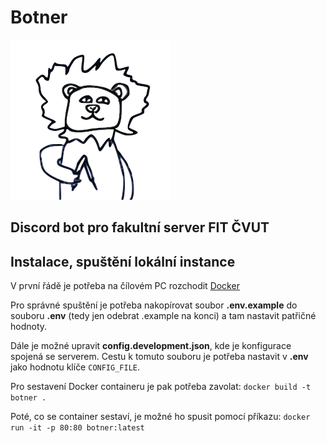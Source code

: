 # Botner

![Logo](./docs/images/logo.png)

## Discord bot pro fakultní server FIT ČVUT

## Instalace, spuštění lokální instance

V první řádě je potřeba na čílovém PC rozchodit [Docker](https://docker.com)

Pro správné spuštění je potřeba nakopírovat soubor **.env.example** do
souboru **.env** (tedy jen odebrat .example na konci) a tam nastavit patřičné hodnoty.

Dále je možné upravit **config.development.json**, kde je konfigurace spojená se serverem.
Cestu k tomuto souboru je potřeba nastavit v **.env** jako hodnotu klíče `CONFIG_FILE`.

Pro sestavení Docker containeru je pak potřeba zavolat:
`docker build -t botner . `

Poté, co se container sestaví, je možné ho spusit pomocí příkazu:
`docker run -it -p 80:80 botner:latest`
